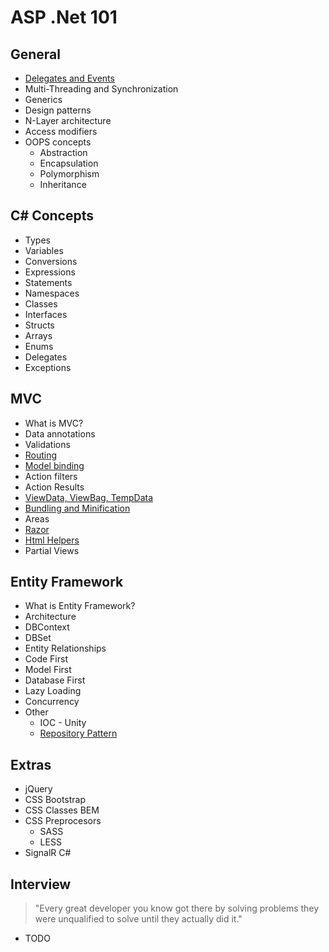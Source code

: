 # ASP .Net 101

## General

- [Delegates and Events](general/delegates-and-events.md)
- Multi-Threading and Synchronization
- Generics
- Design patterns
- N-Layer architecture
- Access modifiers
- OOPS concepts
  - Abstraction
  - Encapsulation
  - Polymorphism
  - Inheritance

## C# Concepts
- Types
- Variables
- Conversions
- Expressions
- Statements
- Namespaces
- Classes
- Interfaces
- Structs
- Arrays
- Enums
- Delegates
- Exceptions

## MVC
- What is MVC? 
- Data annotations 
- Validations
- [Routing](mvc/routing.md)
- [Model binding](mvc/model-binding.md)
- Action filters 
- Action Results
- [ViewData, ViewBag, TempData](mvc/viewdata.md)
- [Bundling and Minification](mvc/bundling.md)
- Areas 
- [Razor](mvc/razor.md) 
- [Html Helpers](mvc/helpers.md)
- Partial Views 

## Entity Framework
- What is Entity Framework?
- Architecture
- DBContext
- DBSet
- Entity Relationships
- Code First
- Model First
- Database First
- Lazy Loading
- Concurrency
- Other
    - IOC - Unity 
    - [Repository Pattern](entity-framework/repository-pattern.md) 

## Extras
- jQuery
- CSS Bootstrap
- CSS Classes BEM
- CSS Preprocesors
  - SASS
  - LESS
- SignalR C#


## Interview
> "Every great developer you know got there by solving problems they were unqualified to solve until they actually did it." 
- TODO
 
